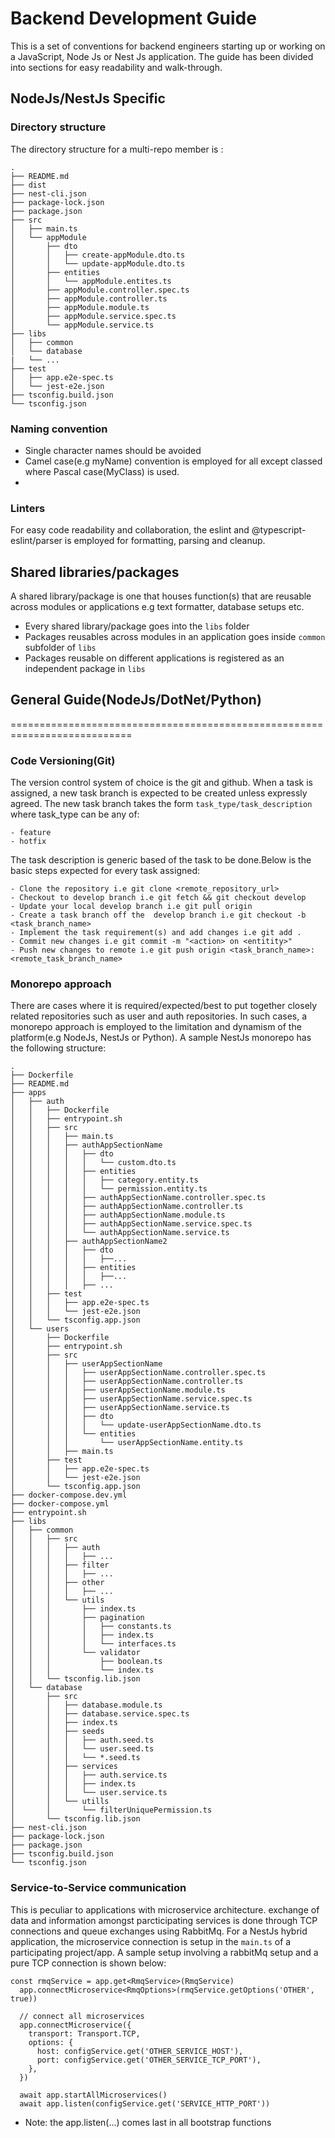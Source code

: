 # Backend Development Guide
This is a set of conventions for backend engineers starting up or working on a JavaScript, Node Js or Nest Js application. The guide has been divided into sections for easy readability and walk-through.

## NodeJs/NestJs Specific

### Directory structure
The directory structure for a multi-repo member is : 
```
.
├── README.md
├── dist
├── nest-cli.json
├── package-lock.json
├── package.json
├── src
│   ├── main.ts
│   └── appModule
│       ├── dto
│       │   ├── create-appModule.dto.ts
│       │   └── update-appModule.dto.ts
│       ├── entities
│       │   └── appModule.entites.ts
│       ├── appModule.controller.spec.ts
│       ├── appModule.controller.ts
│       ├── appModule.module.ts
│       ├── appModule.service.spec.ts
│       └── appModule.service.ts
├── libs
│   ├── common
│   └── database
|   └── ...
├── test
│   ├── app.e2e-spec.ts
│   └── jest-e2e.json
├── tsconfig.build.json
└── tsconfig.json
```

### Naming convention
- Single character names should be avoided
- Camel case(e.g myName) convention is employed for all except classed where Pascal case(MyClass) is used.
- 

### Linters
For easy code readability and collaboration, the eslint and @typescript-eslint/parser is employed for formatting, parsing and cleanup.

## Shared libraries/packages
A shared library/package is one that houses function(s) that are reusable across modules or applications e.g text formatter, database setups etc.
- Every shared library/package goes into the `libs` folder
- Packages reusables across modules in an application goes inside `common ` subfolder of `libs`
- Packages reusable on different applications is registered as an independent package in `libs`



## General Guide(NodeJs/DotNet/Python)
===========================================================================

### Code Versioning(Git)
The version control system of choice is the git and github. When a task is assigned, a new task branch is expected to be created unless expressly agreed. The new task branch takes the form `task_type/task_description` where task_type can be any of:
``` 
- feature
- hotfix 
```
The task description is generic based of the task to be done.Below is the basic steps expected for every task assigned:

```
- Clone the repository i.e git clone <remote_repository_url>
- Checkout to develop branch i.e git fetch && git checkout develop 
- Update your local develop branch i.e git pull origin
- Create a task branch off the  develop branch i.e git checkout -b <task_branch_name>
- Implement the task requirement(s) and add changes i.e git add .
- Commit new changes i.e git commit -m "<action> on <entitity>"
- Push new changes to remote i.e git push origin <task_branch_name>:<remote_task_branch_name>
```

### Monorepo approach
There are cases where it is required/expected/best to put together closely related repositories such as  user and auth repositories. In such cases, a monorepo approach is employed to the limitation and dynamism of the platform(e.g NodeJs, NestJs or Python). A sample NestJs monorepo has the following structure:

```
.
├── Dockerfile
├── README.md
├── apps
│   ├── auth
│   │   ├── Dockerfile
│   │   ├── entrypoint.sh
│   │   ├── src
│   │   │   ├── main.ts
│   │   │   ├── authAppSectionName
│   │   │   │   ├── dto
│   │   │   │   │   └── custom.dto.ts
│   │   │   │   ├── entities
│   │   │   │   │   ├── category.entity.ts
│   │   │   │   │   └── permission.entity.ts
│   │   │   │   ├── authAppSectionName.controller.spec.ts
│   │   │   │   ├── authAppSectionName.controller.ts
│   │   │   │   ├── authAppSectionName.module.ts
│   │   │   │   ├── authAppSectionName.service.spec.ts
│   │   │   │   └── authAppSectionName.service.ts
│   │   │   ├── authAppSectionName2
│   │   │   │   ├── dto
│   │   │   │   │   ├──...
│   │   │   │   ├── entities
│   │   │   │   │   ├──...
│   │   │   │   ├── ...
│   │   ├── test
│   │   │   ├── app.e2e-spec.ts
│   │   │   └── jest-e2e.json
│   │   └── tsconfig.app.json
│   └── users
│       ├── Dockerfile
│       ├── entrypoint.sh
│       ├── src
│       │   ├── userAppSectionName
│       │   │   ├── userAppSectionName.controller.spec.ts
│       │   │   ├── userAppSectionName.controller.ts
│       │   │   ├── userAppSectionName.module.ts
│       │   │   ├── userAppSectionName.service.spec.ts
│       │   │   ├── userAppSectionName.service.ts
│       │   │   ├── dto
│       │   │   │   └── update-userAppSectionName.dto.ts
│       │   │   └── entities
│       │   │       └── userAppSectionName.entity.ts
│       │   ├── main.ts
│       ├── test
│       │   ├── app.e2e-spec.ts
│       │   └── jest-e2e.json
│       └── tsconfig.app.json
├── docker-compose.dev.yml
├── docker-compose.yml
├── entrypoint.sh
├── libs
│   ├── common
│   │   ├── src
│   │   │   ├── auth
│   │   │   │   ├── ...
│   │   │   ├── filter
│   │   │   │   ├── ...
│   │   │   ├── other
│   │   │   │   ├── ...
│   │   │   └── utils
│   │   │       ├── index.ts
│   │   │       ├── pagination
│   │   │       │   ├── constants.ts
│   │   │       │   ├── index.ts
│   │   │       │   └── interfaces.ts
│   │   │       └── validator
│   │   │           ├── boolean.ts
│   │   │           └── index.ts
│   │   └── tsconfig.lib.json
│   └── database
│       ├── src
│       │   ├── database.module.ts
│       │   ├── database.service.spec.ts
│       │   ├── index.ts
│       │   ├── seeds
│       │   │   ├── auth.seed.ts
│       │   │   └── user.seed.ts
│       │   │   └── *.seed.ts
│       │   ├── services
│       │   │   ├── auth.service.ts
│       │   │   ├── index.ts
│       │   │   └── user.service.ts
│       │   └── utills
│       │       └── filterUniquePermission.ts
│       └── tsconfig.lib.json
├── nest-cli.json
├── package-lock.json
├── package.json
├── tsconfig.build.json
└── tsconfig.json
```

### Service-to-Service communication
This is peculiar to applications with microservice architecture. exchange of data and information amongst parcticipating services is done through TCP connections and queue exchanges using RabbitMq.
For a NestJs hybrid application, the microservice connection is setup in the `main.ts` of a participating project/app. A sample setup involving a rabbitMq setup and a pure TCP connection is shown below: 

```
const rmqService = app.get<RmqService>(RmqService)
  app.connectMicroservice<RmqOptions>(rmqService.getOptions('OTHER', true))

  // connect all microservices
  app.connectMicroservice({
    transport: Transport.TCP,
    options: {
      host: configService.get('OTHER_SERVICE_HOST'),
      port: configService.get('OTHER_SERVICE_TCP_PORT'),
    },
  })

  await app.startAllMicroservices()
  await app.listen(configService.get('SERVICE_HTTP_PORT'))
```

* Note: the app.listen(...) comes last in all bootstrap functions

